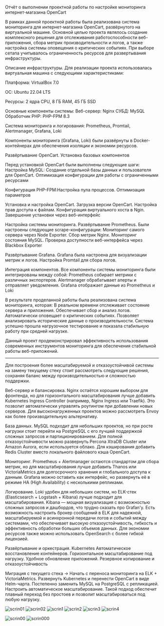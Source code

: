 Отчёт о выполнении проектной работы по настройке мониторинга интернет-магазина OpenCart
  
В рамках данной проектной работы была реализована система мониторинга для интернет-магазина OpenCart, развёрнутого на виртуальной машине. Основной целью проекта являлось создание комплексного решения для отслеживания работоспособности веб-приложения, сбора метрик производительности и логов, а также настройка системы оповещения о критических событиях. При выборе сетапа учитывалось ограниченность ресурсов для развертывания инфраструктуры.

Описание инфраструктуры.
Для реализации проекта использовалась виртуальная машина с следующими характеристиками:

Платформа: VirtualBox 7.0

ОС: Ubuntu 22.04 LTS

Ресурсы: 2 ядра CPU, 8 ГБ RAM, 45 ГБ SSD


Основные компоненты системы:
Веб-сервер: Nginx 
СУБД: MySQL 
Обработчик PHP: PHP-FPM 8.3



Система мониторинга и логирования: Prometheus, Promtail, Alertmanager, Grafana, Loki

Компоненты мониторинга (Grafana, Loki) были развёрнуты в Docker-контейнерах для обеспечения изоляции и экoномии ресурсов.


Развёртывание OpenCart.
Установка базовых компонентов

Перед установкой OpenCart были выполнены следующие шаги:
Настройка MySQL: Создание отдельной базы данных и пользователя для OpenCart. Оптимизация конфигурации для работы с ограниченными ресурсами
    
Конфигурация PHP-FPM:Настройка пула процессов. Оптимизация параметров 



Установка и настройка OpenCart. 
Загрузка версии OpenCart. Настройка прав доступа к файлам. Конфигурация виртуального хоста в Ngin. Завершение установки через веб-интерфейс


Настройка системы мониторинга. Развёртывание Prometheus. Были настроены следующие scrape-конфигурации: Мониторинг самого сервера через Node Exporter. Сбор метрик Nginx. Мониторинг состояния MySQL. Проверка доступности веб-интерфейса через Blackbox Exporter





Развёртывание Grafana. Grafana была настроена для визуализации метрик и логов. Настройка Promtail для сбора логов. 


Интеграция компонентов. Все компоненты системы мониторинга были интегрированы между собой: Prometheus собирает метрики с различных экспортеров. Alertmanager обрабатывает алерты и отправляет уведомления. Grafana отображает данные из Prometheus и Loki


В результате проделанной работы была реализована система мониторинга, которая: В реальном времени отслеживает состояние сервера и приложения. Обеспечивает сбор и анализ логов. Автоматически оповещает о критических событиях. Позволяет анализировать исторические данные о производительности. Система успешно прошла нагрузочное тестирование и показала стабильную работу при средней нагрузке.


Данный проект продемонстрировал эффективность использования современных инструментов мониторинга для обеспечения стабильной работы веб-приложений.


------------------------------------------------------------------------------------------------------


Для построения более масштабируемой и отказоустойчивой системы на замену текущему стеку стоит рассмотреть следующие решения, сохраняя баланс между производительностью и сложностью поддержки.

Веб-сервер и балансировка.
Nginx остаётся хорошим выбором для фронтенда, но для горизонтального масштабирования лучше добавить Kubernetes Ingress Controller (например, Nginx Ingress или Traefik). Это позволит автоматически управлять роутингом при добавлении новых серверов. Для высоконагруженных проектов можно рассмотреть Envoy как более производительную альтернативу.

База данных.
MySQL подходит для небольших проектов, но при росте нагрузки стоит перейти на PostgreSQL с его лучшей поддержкой сложных запросов и партиционированием. Для полной отказоустойчивости можно развернуть Percona XtraDB Cluster или Amazon Aurora, если используется облако. Для кэширования добавить Redis Cluster вместо локального файлового кэша OpenCart.


Мониторинг.
Prometheus + Alertmanager остаются стандартом для сбора метрик, но для масштабирования лучше добавить Thanos или VictoriaMetrics для долгосрочного хранения и глобального доступа к данным. Grafana можно оставить как интерфейс, но развернуть её в режиме HA (High Availability) с несколькими репликами.

Логирование.
Loki удобен для небольших систем, но ELK-стек (Elasticsearch + Logstash + Kibana) лучше подходит для масштабирования. Kibana — мощная визуализация с возможностью сложных запросов и дашбордов, что трудно сказать про Grafan'у. Есть возможность настроить брокер сообщений в ELK  для надежной, масштабируемой и асинхронной передачи логов и событий между системами, что обеспечивает высокую отказоустойчивость, гибкость и эффективность обработки больших объемов данных.
Для экономии ресурсов также можно использовать OpenSearch с более гибкой лицензией.


Развёртывание и оркестрация.
Kubernetes Автоматическое восстановление контейнеров. Горизонтальное масштабирование под нагрузку. Удобное обновление приложений. Резервное копирование и отказоустойчивость

Миграция с текущего стека -> Начать с переноса мониторинга на ELK + VictoriaMetrics. Развернуть Kubernetes и перенести OpenCart в виде Helm-чарта. Постепенно заменить MySQL на PostgreSQL с репликацией. Настроить автоматическое масштабирование.
Такой подход обеспечит плавный переход без простоев и позволит масштабироваться под любую нагрузку.



![scrin01](https://github.com/user-attachments/assets/c242b703-8b8d-451e-8ee1-b5a1b9e2c514)
![scrin02](https://github.com/user-attachments/assets/24652ed0-68bb-43a0-aba8-572330ef716c)
![scrin1](https://github.com/user-attachments/assets/525033c8-e342-4421-b234-2d9c2db8e66a)
![scrin2](https://github.com/user-attachments/assets/05521538-ebf8-45c6-bba1-1e5e3f8ce05d)
![scrin3](https://github.com/user-attachments/assets/171016de-1bb8-4f56-a513-adf121458cd8)
![scrin4](https://github.com/user-attachments/assets/63414df8-a30e-4b9a-88c4-fbcb60694679)

![scrin00](https://github.com/user-attachments/assets/7f4fdfcc-9210-4556-a019-efec669d44e2)
![scrin000](https://github.com/user-attachments/assets/982f3110-41f2-4cfa-9413-445d812af255)


